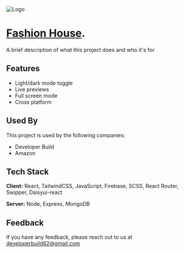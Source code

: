 
![Logo](https://i.ibb.co/Px3hzhP/unnamed.gif)


# [Fashion House](https://drc-html-css-project.netlify.app/).

A brief description of what this project does and who it's for


## Features
- Light/dark mode toggle
- Live previews
- Full screen mode
- Cross platform


## Used By

This project is used by the following companies:

- Developer Build
- Amazon 


## Tech Stack

**Client:** React, TailwindCSS, JavaScript, Firebase, SCSS, React Router, Swipper, Daisyui-react

**Server:** Node, Express, MongoDB


## Feedback

If you have any feedback, please reach out to us at developerbuild62@gmail.com

